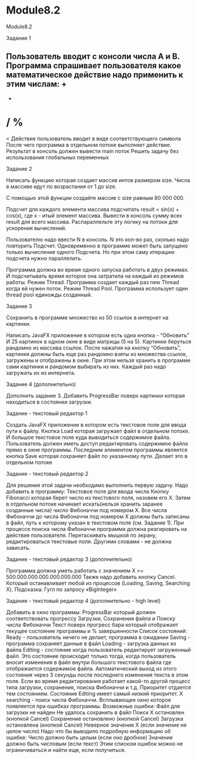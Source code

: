 # Module8.2
Module8.2


Задание 1

Пользователь вводит с консоли числа A и B.
Программа спрашивает пользователя какое математическое действие надо применить к этим числам:
+
-
*
/
%
==
>
<
Действие пользователь вводит в виде соответствующего символа
После чего программа в отдельном потоке выполняет действие. 
Результат в консоль должен вывести main поток
Решить задачу без использования глобальных переменных



Задание 2

Написать функцию которая создает массив интов размером size. Числа в массиве идут по возрастания от 1 до size.

С помощью этой функции создайте массив с size равным 80 000 000.

Подсчет
для каждого элемента массива подсчитать result = sin(x) + cos(x), где x - итый элемент массива. Вывести в консоль сумму всех result для всего массива. Распараллельте эту логику на потоки для ускорения вычислений.

Пользователю надо ввести N в консоль. N это кол-во раз, сколько надо повторить Подсчет. Одновременно в программе может быть запущено только вычисление одного Подсчета. Но при этом саму итерацию подсчета нужно параллелить.

Программа должна во время одного запуска работать в двух режимах. И подсчитывать время которое она затратила на каждый из режимов работы.
Режим Thread. Программа создает каждый раз new Thread когда ей нужен поток.
Режим Thread Pool. Программа использует один thread pool  единожды созданный.



Задание 3

Сохранить в программе множество из 50 ссылок в интернет на картинки.

Написать JavaFX приложение в котором есть одна кнопка - “Обновить”
И 25 картинок в одном окне в виде матрицы (5 на 5). Картинки беруться рандомно из массива ссылок.
После нажатия на кнопку “Обновить”, картинки должны быть еще раз рандомно взяты из множества ссылок, загружены и отображены в окне. 
При этом нельзя хранить в программе сами картинки и рандомом выбирать из них. Каждый раз надо загружать их из интернета.



Задание 4 (дополнительно)

Дополнить задание 3.
Добавить ProgressBar поверх картинки которая находиться в состоянии загрузки.



Задание - текстовый редактор 1

Создать JavaFX приложение в котором есть текстовое поле для ввода пути к файлу.
Кнопка Load которая загружает файл в отдельном потоке.
И большое текстовое поле куда выводиться содержимое файла.
Пользователь должен иметь доступ редактировать содержимое файла прямо в окне программы.
Последним элементом программы является кнопка Save которая сохраняет файл по указанному пути. Делает это в отдельном потоке



Задание - текстовый редактор 2

Для решения этой задачи необходимо выполнить первую задачу.
Надо добавить в программу:
Текстовое поле для ввода числа
Кнопку Fibonacci которая берет число из текстового поля, назовем его Х.
Затем в отдельном потоке начинает искать(нельзя хранить заранее созданные числа) число Фибоначчи под номером Х.
Все числа Фибоначчи до числа Фибоначчи под номером Х должны быть записаны в файл, путь к которому указан в текстовом поле (см. Задание 1).
При процессе поиска числа Фибоначчи программа должна реагировать на действия пользователя. Перетаскивать мышкой по экрану, редактироваться текстовые поля. Другими словами - не должна зависать.



Задание - текстовый редактор 3 (дополнительно)

Программа должна уметь работать с значением Х >= 500.000.000.000.000.000.000
Также надо добавить кнопку Cancel. Который останавливает любой из процессов (Loading, Saving, Searching X).
Подсказка: Гугл по запросу «BigInteger»



Задание - текстовый редактор 4 (дополнительно - high level)

Добавить в окно программы:
ProgressBar который должен соответствовать прогрессу Загрузки, Сохранения файла и Поиску числа Фибоначчи
Текст поверх прогресс бара который отображает текущее состояние программы и % завершенности
Список состояний:
Ready - пользователь ничего не делает, программа в ожидании
Saving - программа сохраняет данные в файл
Loading - загрузка данных из файла
Editing - состояние когда пользователь редактирует загруженный файл. Это состояние происходит только тогда, когда пользователь вносит изменения в файл внутри большого текстового файла где отображается содержимое файла. Автоматический выход из этого состояния через 3 секунды после последнего изменения текста в этом поле. Если во время редактирования работает какой-то другой процесс типа загрузки, сохранения, поиска Фибоначчи и т.д. Приоритет отдается тем состоянием. Состояние Editing имеет самый низкий приоритет.
X searching - поиск числа Фибоначчи.
Всплывающее окно которое появляется при ошибках программы.
Возможные ошибки:
Файл для загрузки не найден
Не удалось сохранить в файл
Поиск Х остановлен (кнопкой Cancel)
Сохранение остановлено (кнопкой Cancel)
Загрузка остановлена (кнопкой Cancel)
Неверное значение Х (если значение не целое число)
Надо что бы выводило подробную информацию об ошибке:
Число должно быть целым (если оно дробное)
Значение должно быть числовым (если текст)
Этим списком ошибок можно не ограничиваться и найти еще, если получиться. 
